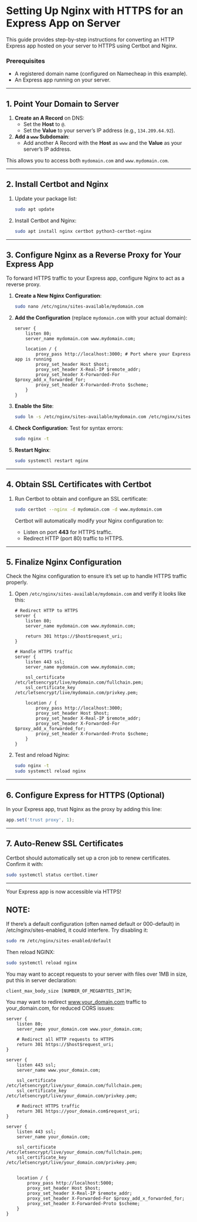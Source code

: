 # Setting Up Nginx with HTTPS for an Express App on Server

This guide provides step-by-step instructions for converting an HTTP Express app hosted on your server to HTTPS using Certbot and Nginx. 

### Prerequisites
- A registered domain name (configured on Namecheap in this example).
- An Express app running on your server.

---

## 1. Point Your Domain to Server

1. **Create an A Record** on DNS:
   - Set the **Host** to `@`.
   - Set the **Value** to your server’s IP address (e.g., `134.209.64.92`).
2. **Add a `www` Subdomain**:
   - Add another A Record with the **Host** as `www` and the **Value** as your server’s IP address.

This allows you to access both `mydomain.com` and `www.mydomain.com`.

---

## 2. Install Certbot and Nginx

1. Update your package list:
   ```bash
   sudo apt update
   ```
2. Install Certbot and Nginx:
   ```bash
   sudo apt install nginx certbot python3-certbot-nginx
   ```

---

## 3. Configure Nginx as a Reverse Proxy for Your Express App

To forward HTTPS traffic to your Express app, configure Nginx to act as a reverse proxy.

1. **Create a New Nginx Configuration**:
   ```bash
   sudo nano /etc/nginx/sites-available/mydomain.com
   ```

2. **Add the Configuration** (replace `mydomain.com` with your actual domain):
   ```nginx
   server {
       listen 80;
       server_name mydomain.com www.mydomain.com;

       location / {
           proxy_pass http://localhost:3000; # Port where your Express app is running
           proxy_set_header Host $host;
           proxy_set_header X-Real-IP $remote_addr;
           proxy_set_header X-Forwarded-For $proxy_add_x_forwarded_for;
           proxy_set_header X-Forwarded-Proto $scheme;
       }
   }
   ```

3. **Enable the Site**:
   ```bash
   sudo ln -s /etc/nginx/sites-available/mydomain.com /etc/nginx/sites-enabled/
   ```

4. **Check Configuration**:
   Test for syntax errors:
   ```bash
   sudo nginx -t
   ```
5. **Restart Nginx**:
   ```bash
   sudo systemctl restart nginx
   ```

---

## 4. Obtain SSL Certificates with Certbot

1. Run Certbot to obtain and configure an SSL certificate:
   ```bash
   sudo certbot --nginx -d mydomain.com -d www.mydomain.com
   ```

   Certbot will automatically modify your Nginx configuration to:
   - Listen on port **443** for HTTPS traffic.
   - Redirect HTTP (port 80) traffic to HTTPS.

---

## 5. Finalize Nginx Configuration

Check the Nginx configuration to ensure it’s set up to handle HTTPS traffic properly.

1. Open `/etc/nginx/sites-available/mydomain.com` and verify it looks like this:
   ```nginx
   # Redirect HTTP to HTTPS
   server {
       listen 80;
       server_name mydomain.com www.mydomain.com;

       return 301 https://$host$request_uri;
   }

   # Handle HTTPS traffic
   server {
       listen 443 ssl;
       server_name mydomain.com www.mydomain.com;

       ssl_certificate /etc/letsencrypt/live/mydomain.com/fullchain.pem;
       ssl_certificate_key /etc/letsencrypt/live/mydomain.com/privkey.pem;

       location / {
           proxy_pass http://localhost:3000;
           proxy_set_header Host $host;
           proxy_set_header X-Real-IP $remote_addr;
           proxy_set_header X-Forwarded-For $proxy_add_x_forwarded_for;
           proxy_set_header X-Forwarded-Proto $scheme;
       }
   }
   ```

2. Test and reload Nginx:
   ```bash
   sudo nginx -t
   sudo systemctl reload nginx
   ```

---

## 6. Configure Express for HTTPS (Optional)

In your Express app, trust Nginx as the proxy by adding this line:
```javascript
app.set('trust proxy', 1);
```

---

## 7. Auto-Renew SSL Certificates

Certbot should automatically set up a cron job to renew certificates. Confirm it with:
```bash
sudo systemctl status certbot.timer
```

---

Your Express app is now accessible via HTTPS!

## NOTE:

If there’s a default configuration (often named default or 000-default) in /etc/nginx/sites-enabled, it could interfere. Try disabling it:

```bash
sudo rm /etc/nginx/sites-enabled/default
```
Then reload NGINX:

```bash
sudo systemctl reload nginx
```

You may want to accept requests to your server with files over 1MB in size, put this in server declaration:
```Nginx
client_max_body_size [NUMBER_OF_MEGABYTES_INT]M;
```

You may want to redirect www.your_domain.com traffic to your_domain.com, for reduced CORS issues:
```Nginx
server {
    listen 80;
    server_name your_domain.com www.your_domain.com;

    # Redirect all HTTP requests to HTTPS
    return 301 https://$host$request_uri;
}

server {
    listen 443 ssl;
    server_name www.your_domain.com;

    ssl_certificate /etc/letsencrypt/live/your_domain.com/fullchain.pem;
    ssl_certificate_key /etc/letsencrypt/live/your_domain.com/privkey.pem;

    # Redirect HTTPS traffic
    return 301 https://your_domain.com$request_uri;
}

server {
    listen 443 ssl;
    server_name your_domain.com;

    ssl_certificate /etc/letsencrypt/live/your_domain.com/fullchain.pem;
    ssl_certificate_key /etc/letsencrypt/live/your_domain.com/privkey.pem;


    location / {
        proxy_pass http://localhost:5000;
        proxy_set_header Host $host;
        proxy_set_header X-Real-IP $remote_addr;
        proxy_set_header X-Forwarded-For $proxy_add_x_forwarded_for;
        proxy_set_header X-Forwarded-Proto $scheme;
    }
}
```
